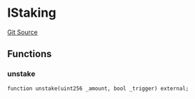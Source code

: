 # IStaking
[Git Source](https://github.com/KlimaDAO/klimadao-solidity/blob/704b462e69030cb9a43680057bee91d745d579ba/src/infinity/interfaces/IKlima.sol)


## Functions
### unstake


```solidity
function unstake(uint256 _amount, bool _trigger) external;
```

